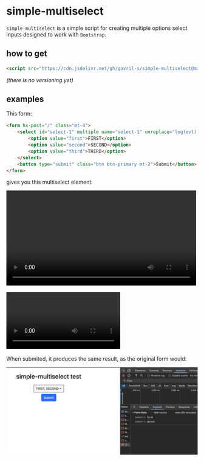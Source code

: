 # simple-multiselect

`simple-multiselect` is a simple script for creating multiple options select inputs designed to work with `Bootstrap`.

## how to get

```html
<script src="https://cdn.jsdelivr.net/gh/gavril-s/simple-multiselect@master/simple-multiselect.js"></script>
```

*(there is no versioning yet)*

## examples

This form:

```html
<form hx-post="/" class="mt-4">
    <select id="select-1" multiple name="select-1" onreplace="log(evt);">
        <option value="first">FIRST</option>
        <option value="second">SECOND</option>
        <option value="third">THIRD</option>
    </select>
    <button type="submit" class="btn btn-primary mt-2">Submit</button>
</form>
```

gives you this multiselect element:

<video width="500">
    <source src="readme-assets/result.mov" type="video/mp4">
</video>

![screen recording](readme-assets/result.mov)

When submited, it produces the same result, as the original form would:

![alt text](readme-assets/submit.png)
